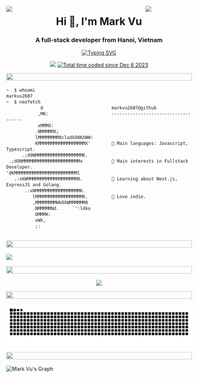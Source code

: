 <img align="left" src="https://user-images.githubusercontent.com/65187002/144930161-2f783401-8d27-4fdf-a2f7-cc0ba32f1f1f.gif" width="25%" style="display:inline;"><img align="right" src="https://user-images.githubusercontent.com/65187002/144930161-2f783401-8d27-4fdf-a2f7-cc0ba32f1f1f.gif" width="25%" style="display:inline;">

<h1 align="center">Hi 👋, I'm Mark Vu</h1>
<h3 align="center">A full-stack developer from Hanoi, Vietnam</h3>
<p align="center">
  <a href="https://git.io/typing-svg"><img src="https://readme-typing-svg.demolab.com?font=Fira+Code&pause=1000&center=true&vCenter=true&random=true&width=300&lines=Knowledge+is+power!" alt="Typing SVG" /></a>
<br>
<p align="center">
  <img src="https://visitor-badge.laobi.icu/badge?page_id=markvu2607.markvu2607" />
  <a href="https://wakatime.com/@018c3ea6-017f-46ea-9154-31e83444d070"><img src="https://wakatime.com/badge/user/018c3ea6-017f-46ea-9154-31e83444d070.svg" alt="Total time coded since Dec 6 2023" /></a>
</p>

<img src="https://i.imgur.com/dBaSKWF.gif" height="20" width="100%">

<!-- <img align="right" src="https://res.cloudinary.com/ikram20/image/upload/v1682469785/code_dgimfk.gif" alt="Unfortunately I didn't find the author of the pic, feel to open a pull request if found" width="320" /> -->

```console
~  $ whoami
markvu2607
~  $ neofetch
             d                          markvu2607@github
            ,MK:                        ------------------------------------
            xMMMX:
           .NMMMMMX;
           lMMMMMMMM0clodkO0KXWW:
           KMMMMMMMMMMMMMMMMMMX'        🌟 Main languages: Javascript, Typescript.
      .;d0NMMMMMMMMMMMMMMMMMMK.
 .;dONMMMMMMMMMMMMMMMMMMMMMMx           🔎 Main interests in Fullstack Developer.
'dKMMMMMMMMMMMMMMMMMMMMMMMMl
   .:xKWMMMMMMMMMMMMMMMMMMM0.           🌱 Learning about Next.js, ExpressJS and Golang.
       .:xNMMMMMMMMMMMMMMMMMK.
          lMMMMMMMMMMMMMMMMMMK.         🎵 Love indie.
          ,MMMMMMMMWkOXWMMMMMM0
          .NMMMMMNd.     `':ldko
           OMMMK:
           oWk,
           ;:
```

<br>

<img src="https://i.imgur.com/dBaSKWF.gif" height="20" width="100%">

<p align="left">
  <img src="https://skillicons.dev/icons?i=ts,js,react,nextjs,nodejs,express,postgresql,mongodb,aws,git,github,docker,figma,vscode,postman,linux" />
</p>

<!--
<img src="https://streak-stats.demolab.com?user=markvu2607&count_private=true&theme=dark&border_radius=0" alt="GitHub Streak" /> -->
<!--
<img width=390 src="https://github-readme-stats.vercel.app/api?username=markvu2607&count_private=true&show_icons=true&theme=react&rank_icon=github&border_radius=0" alt="readme stats" /> -->
<!--
<img width=390 src="https://github-readme-stats.vercel.app/api/top-langs?username=markvu2607&langs_count=8&layout=compact&theme=react&border_radius=0&size_weight=0.5&count_weight=0.5" alt="readme stats" /> -->
<!--
<a href="https://app.daily.dev/markvu2607"><img src="https://api.daily.dev/devcards/866abc962c65440b8adfe730a54da783.png?r=ama" width="300" alt="Mark Vu's Dev Card"/></a> -->
<!--
<a href="https://roadmap.sh"><img src="https://api.roadmap.sh/v1-badge/tall/64524e51b60f0a3ce2fcc10b?variant=dark" alt="roadmap.sh"/></a> -->

<img src="https://i.imgur.com/dBaSKWF.gif" height="20" width="100%">

<p align="center">
  <img  align=top flex-grow=1 src="https://leetcard.jacoblin.cool/markvu2607?theme=dark&font=Inter&ext=heatmap" />
</p>

<img src="https://i.imgur.com/dBaSKWF.gif" height="20" width="100%">

![snake gif](https://github.com/markvu2607/markvu2607/blob/output/github-snake.svg)

<img src="https://i.imgur.com/dBaSKWF.gif" height="20" width="100%">

![Mark Vu's Graph](https://github-readme-activity-graph.vercel.app/graph?username=markvu2607&custom_title=Mark%20Vu's%20GitHub%20Activity%20Graph&bg_color=0D1117&color=79C0FF&line=79C0FF&point=79C0FF&area_color=FFFFFF&area=true)
